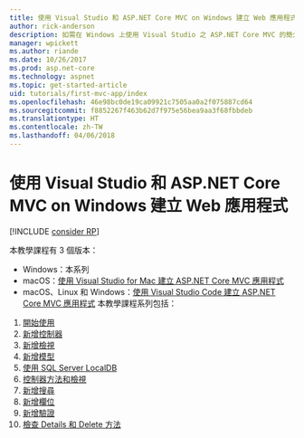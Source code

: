 ```yaml
---
title: 使用 Visual Studio 和 ASP.NET Core MVC on Windows 建立 Web 應用程式
author: rick-anderson
description: 如需在 Windows 上使用 Visual Studio 之 ASP.NET Core MVC 的簡介，請參閱目錄。
manager: wpickett
ms.author: riande
ms.date: 10/26/2017
ms.prod: asp.net-core
ms.technology: aspnet
ms.topic: get-started-article
uid: tutorials/first-mvc-app/index
ms.openlocfilehash: 46e98bc0de19ca09921c7505aa0a2f075887cd64
ms.sourcegitcommit: f8852267f463b62d7f975e56bea9aa3f68fbbdeb
ms.translationtype: HT
ms.contentlocale: zh-TW
ms.lasthandoff: 04/06/2018
---
```

# <a name="create-a-web-app-with-aspnet-core-mvc-on-windows-with-visual-studio"></a>使用 Visual Studio 和 ASP.NET Core MVC on Windows 建立 Web 應用程式

[!INCLUDE [consider RP](../../includes/razor.md)]

本教學課程有 3 個版本：

* Windows：本系列
* macOS：[使用 Visual Studio for Mac 建立 ASP.NET Core MVC 應用程式](xref:tutorials/first-mvc-app-mac/start-mvc)
* macOS、Linux 和 Windows：[使用 Visual Studio Code 建立 ASP.NET Core MVC 應用程式](xref:tutorials/first-mvc-app-xplat/start-mvc) 本教學課程系列包括：

1. [開始使用](start-mvc.md)
1. [新增控制器](adding-controller.md)
1. [新增檢視](adding-view.md)
1. [新增模型](adding-model.md)
1. [使用 SQL Server LocalDB](working-with-sql.md)
1. [控制器方法和檢視](controller-methods-views.md)
1. [新增搜尋](search.md)
1. [新增欄位](new-field.md)
1. [新增驗證](validation.md)
1. [檢查 Details 和 Delete 方法](details.md)
